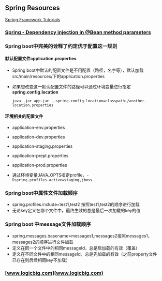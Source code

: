 ## Spring Resources

[Spring Framework Tutorials](https://www.logicbig.com/tutorials/spring-framework.html)

### [Spring - Dependency injection in @Bean method parameters](https://www.logicbig.com/tutorials/spring-framework/spring-core/javaconfig-methods-inter-dependency.html)

### Spring boot中完美的诠释了约定优于配置这一规则

#### 默认配置文件application.properties

- Spring boot中默认的配置文件是不用配置（路径，名字等），默认加载src/main/resources/下的application.properties

- 如果想改变这一默认配置文件的路径可以通过环境变量进行指定**spring.config.location**

  ```
  java -jar app.jar --spring.config.location=classpath:/another-location.properties
  ```

#### 环境相关的配置文件

- application-env.properties

- application-dev.properties

- application-staging.properties

- application-prept.properties

- application-prod.properties

- 通过环境变量JAVA_OPTS指定profile，```-Dspring.profiles.active=staging,jboss```

  



### Spring boot中属性文件加载顺序

- spring.profiles.include=test1,test2 按照test1,test2的顺序进行加载
- 无论key定义在哪个文件中，最终生效的总是最后一次加载的key的值

### Spring boot 中message文件加载顺序

- spring.messages.basename=messages1,messages2按照messages1，messages2的顺序进行文件加载
- 定义在同一个文件中的相同messageId，总是后加载的有效（覆盖）
- 定义在不同文件中的相同messageId，总是先加载的有效（之前property文件已存在则后续相同key不加载）

### [www.logicbig.com](www.logicbig.com)





